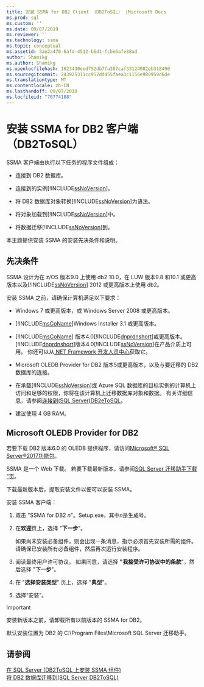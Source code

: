 ```yaml
---
title: 安装 SSMA for DB2 Client （DB2ToSQL） |Microsoft Docs
ms.prod: sql
ms.custom: ''
ms.date: 09/07/2019
ms.reviewer: ''
ms.technology: ssma
ms.topic: conceptual
ms.assetid: 3ae2a470-6afd-4512-b6d1-fcbe6afe88ad
author: Shamikg
ms.author: Shamikg
ms.openlocfilehash: 1623430eed752db7fa387caf33124082eb318490
ms.sourcegitcommit: 243925311cc952dd455faea3c1156e980959d6de
ms.translationtype: MT
ms.contentlocale: zh-CN
ms.lasthandoff: 09/07/2019
ms.locfileid: "70774188"
---
```

# <a name="installing-ssma-for-db2-client-db2tosql"></a>安装 SSMA for DB2 客户端（DB2ToSQL）

SSMA 客户端由执行以下任务的程序文件组成：  
  
- 连接到 DB2 数据库。  
  
- 连接到的实例[!INCLUDE[ssNoVersion](../../includes/ssnoversion-md.md)]。  
  
- 将 DB2 数据库对象转换[!INCLUDE[ssNoVersion](../../includes/ssnoversion-md.md)]为语法。  
  
- 将对象加载到[!INCLUDE[ssNoVersion](../../includes/ssnoversion-md.md)]中。  
  
- 将数据迁移[!INCLUDE[ssNoVersion](../../includes/ssnoversion-md.md)]到。  
  
本主题提供安装 SSMA 的安装先决条件和说明。  
  
## <a name="prerequisites"></a>先决条件

SSMA 设计为在 z/OS 版本9.0 上使用 db2 10.0，在 LUW 版本9.8 和10.1 或更高版本以及[!INCLUDE[ssNoVersion](../../includes/ssnoversion-md.md)] 2012 或更高版本上使用 db2。  
  
安装 SSMA 之前，请确保计算机满足以下要求：  
  
- Windows 7 或更高版本，或 Windows Server 2008 或更高版本。  
  
- [!INCLUDE[msCoName](../../includes/msconame_md.md)]Windows Installer 3.1 或更高版本。  
  
- [!INCLUDE[msCoName](../../includes/msconame_md.md)] 版本4.0[!INCLUDE[dnprdnshort](../../includes/dnprdnshort_md.md)]或更高版本。 [!INCLUDE[dnprdnshort](../../includes/dnprdnshort_md.md)]版本4.0[!INCLUDE[ssNoVersion](../../includes/ssnoversion-md.md)]在产品介质上可用。 你还可以从[.NET Framework 开发人员中心](https://go.microsoft.com/fwlink/?LinkId=48882)获取它。  
  
- Microsoft OLEDB Provider for DB2 版本5或更高版本，以及与要迁移的 DB2 数据库的连接。  
  
- 在承载[!INCLUDE[ssNoVersion](../../includes/ssnoversion-md.md)]或 Azure SQL 数据库的目标实例的计算机上访问和足够的权限，你将在该计算机上迁移数据库对象和数据。 有关详细信息，请参阅[连接到&#40;SQL Server&#41;DB2eToSQL](../../ssma/db2/connecting-to-sql-server-db2etosql.md)。  
  
- 建议使用 4 GB RAM。  
  
## <a name="microsoft-oledb-provider-for-db2"></a>Microsoft OLEDB Provider for DB2  

若要下载 DB2 版本6.0 的 OLEDB 提供程序，请访问[Microsoft® SQL Server®2017功能包](https://www.microsoft.com/download/details.aspx?id=55992)。

SSMA 是一个 Web 下载。 若要下载最新版本，请参阅[SQL Server 迁移助手下载 "页](https://aka.ms/ssmafordb2)。  
  
下载最新版本后，提取安装文件以便可以安装 SSMA。  
  
安装 SSMA 客户端：
  
1. 双击 "SSMA for DB2 *n*"。Setup.exe，其中*n*是生成号。  
  
2. 在**欢迎**页上，选择 "**下一步**"。  
  
   如果尚未安装必备组件，则会出现一条消息，指示必须首先安装所需的组件。 请确保已安装所有必备组件，然后再次运行安装程序。  
  
3. 阅读最终用户许可协议。 如果同意，请选择 **"我接受许可协议中的条款**"，然后选择 "**下一步**"。  
  
4. 在 "**选择安装类型**" 页上，选择 "**典型**"。  
  
5. 选择“安装”。  
  
> [!IMPORTANT]  
> 安装新版本之前，请卸载所有以前版本的 SSMA for DB2。
  
默认安装位置为 DB2 的 C:\Program Files\Microsoft SQL Server 迁移助手。  
  
## <a name="see-also"></a>请参阅

[在 SQL Server &#40;DB2ToSQL 上安装 SSMA 组件&#41;](../../ssma/db2/installing-ssma-components-on-sql-server-db2tosql.md)  
[将 DB2 数据库迁移到&#40;SQL Server DB2ToSQL&#41;](../../ssma/db2/migrating-db2-databases-to-sql-server-db2tosql.md)  
